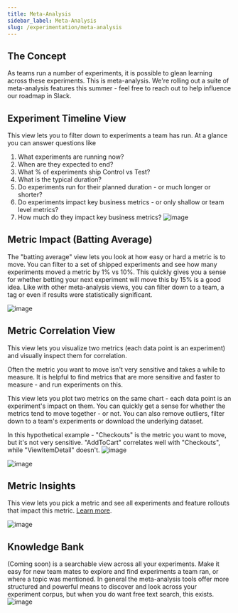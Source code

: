 ```yaml
---
title: Meta-Analysis
sidebar_label: Meta-Analysis
slug: /experimentation/meta-analysis
---
```


## The Concept
As teams run a number of experiments, it is possible to glean learning across these experiments. This is meta-analysis. We're rolling out a suite of meta-analysis features this summer - feel free to reach out to help influence our roadmap in Slack. 

## Experiment Timeline View
This view lets you to filter down to experiments a team has run. At a glance you can answer questions like
1. What experiments are running now?
2. When are they expected to end?
3. What % of experiments ship Control vs Test?
4. What is the typical duration?
5. Do experiments run for their planned duration - or much longer or shorter?
6. Do experiments impact key business metrics - or only shallow or team level metrics?
7. How much do they impact key business metrics?
![image](https://github.com/statsig-io/docs/assets/31516123/215f42b0-f3a1-46cd-a396-c2a2f3fd6561)

## Metric Impact (Batting Average)
The "batting average" view lets you look at how easy or hard a metric is to move. You can filter to a set of shipped experiments and see how many experiments moved a metric by 1% vs 10%. This quickly gives you a sense for whether betting your next experiment will move this by 15% is a good idea. Like with other meta-analysis views, you can filter down to a team, a tag or even if results were statistically significant. 

![image](https://github.com/user-attachments/assets/72f987a4-02ba-4937-9f3d-06892c55e4e9)


## Metric Correlation View
This view lets you visualize two metrics (each data point is an experiment) and visually inspect them for correlation. 

Often the metric you want to move isn't very sensitive and takes a while to measure. It is helpful to find metrics that are more sensitive and faster to measure - and run experiments on this.

This view lets you plot two metrics on the same chart - each data point is an experiment's impact on them. You can quickly get a sense for whether the metrics tend to move together - or not. You can also remove outliers, filter down to a team's experiments or download the underlying dataset.

In this hypothetical example - "Checkouts" is the metric you want to move, but it's not very sensitive. "AddToCart" correlates well with "Checkouts", while "ViewItemDetail" doesn't.
![image](https://github.com/statsig-io/docs/assets/31516123/016285b0-cdc4-46a4-8fdf-204b20b5b0e4)

![image](https://github.com/statsig-io/docs/assets/31516123/c29e5d7d-d8b6-4841-acaf-8d521a5db398)


## Metric Insights
This view lets you pick a metric and see all experiments and feature rollouts that impact this metric. [Learn more](https://docs.statsig.com/insights).

![image](https://github.com/statsig-io/docs/assets/31516123/6f7daa5e-adf3-4e3c-a9dd-53f7cb8e5498)

## Knowledge Bank
(Coming soon) is a searchable view across all your experiments. Make it easy for new team mates to explore and find experiments a team ran, or where a topic was mentioned. In general the meta-analysis tools offer more structured and powerful means to discover and look across your experiment corpus, but when you do want free text search, this exists. 
![image](https://github.com/user-attachments/assets/0f23ef58-7d97-4508-8f1a-441a583e813d)

